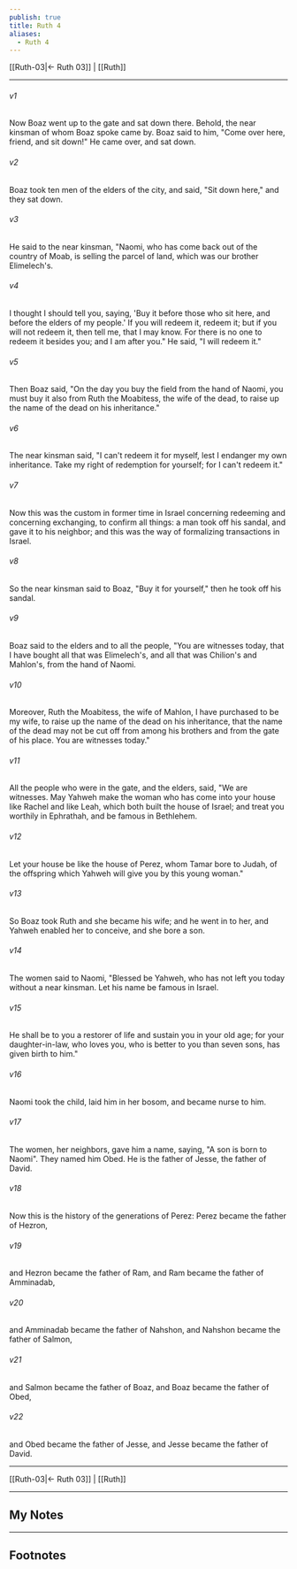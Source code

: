 ```yaml
---
publish: true
title: Ruth 4
aliases:
  - Ruth 4
---
```


[[Ruth-03|← Ruth 03]] | [[Ruth]]
***



###### v1 
Now Boaz went up to the gate and sat down there. Behold, the near kinsman of whom Boaz spoke came by. Boaz said to him, "Come over here, friend, and sit down!" He came over, and sat down. 

###### v2 
Boaz took ten men of the elders of the city, and said, "Sit down here," and they sat down. 

###### v3 
He said to the near kinsman, "Naomi, who has come back out of the country of Moab, is selling the parcel of land, which was our brother Elimelech's. 

###### v4 
I thought I should tell you, saying, 'Buy it before those who sit here, and before the elders of my people.' If you will redeem it, redeem it; but if you will not redeem it, then tell me, that I may know. For there is no one to redeem it besides you; and I am after you." He said, "I will redeem it." 

###### v5 
Then Boaz said, "On the day you buy the field from the hand of Naomi, you must buy it also from Ruth the Moabitess, the wife of the dead, to raise up the name of the dead on his inheritance." 

###### v6 
The near kinsman said, "I can't redeem it for myself, lest I endanger my own inheritance. Take my right of redemption for yourself; for I can't redeem it." 

###### v7 
Now this was the custom in former time in Israel concerning redeeming and concerning exchanging, to confirm all things: a man took off his sandal, and gave it to his neighbor; and this was the way of formalizing transactions in Israel. 

###### v8 
So the near kinsman said to Boaz, "Buy it for yourself," then he took off his sandal. 

###### v9 
Boaz said to the elders and to all the people, "You are witnesses today, that I have bought all that was Elimelech's, and all that was Chilion's and Mahlon's, from the hand of Naomi. 

###### v10 
Moreover, Ruth the Moabitess, the wife of Mahlon, I have purchased to be my wife, to raise up the name of the dead on his inheritance, that the name of the dead may not be cut off from among his brothers and from the gate of his place. You are witnesses today." 

###### v11 
All the people who were in the gate, and the elders, said, "We are witnesses. May Yahweh make the woman who has come into your house like Rachel and like Leah, which both built the house of Israel; and treat you worthily in Ephrathah, and be famous in Bethlehem. 

###### v12 
Let your house be like the house of Perez, whom Tamar bore to Judah, of the offspring which Yahweh will give you by this young woman." 

###### v13 
So Boaz took Ruth and she became his wife; and he went in to her, and Yahweh enabled her to conceive, and she bore a son. 

###### v14 
The women said to Naomi, "Blessed be Yahweh, who has not left you today without a near kinsman. Let his name be famous in Israel. 

###### v15 
He shall be to you a restorer of life and sustain you in your old age; for your daughter-in-law, who loves you, who is better to you than seven sons, has given birth to him." 

###### v16 
Naomi took the child, laid him in her bosom, and became nurse to him. 

###### v17 
The women, her neighbors, gave him a name, saying, "A son is born to Naomi". They named him Obed. He is the father of Jesse, the father of David. 

###### v18 
Now this is the history of the generations of Perez: Perez became the father of Hezron, 

###### v19 
and Hezron became the father of Ram, and Ram became the father of Amminadab, 

###### v20 
and Amminadab became the father of Nahshon, and Nahshon became the father of Salmon, 

###### v21 
and Salmon became the father of Boaz, and Boaz became the father of Obed, 

###### v22 
and Obed became the father of Jesse, and Jesse became the father of David.

***
[[Ruth-03|← Ruth 03]] | [[Ruth]]

---
## My Notes

---
## Footnotes